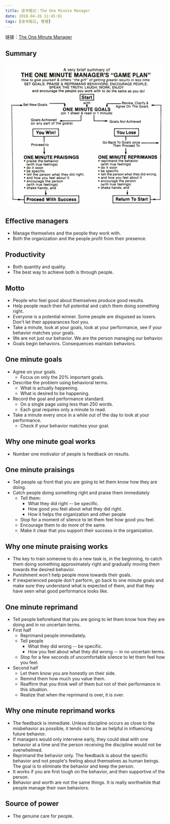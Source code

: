 ```yaml
---
title: 读书笔记：The One Minute Manager
date: 2018-04-26 11:45:01
tags: [读书笔记, 管理]
---
```


链接：[The One Minute Manager](https://book.douban.com/subject/1422161/)

## Summary

![summary](/images/2018-04-26-reading-one-minute-manager/summary.jpg)

## Effective managers

- Manage themselves and the people they work with.
- Both the organization and the people profit from their presence.

## Productivity

- Both quantity and quality.
- The best way to achieve both is through people.

## Motto

- People who feel good about themselves produce good results.
- Help people reach their full potential and catch them doing something right.
- Everyone is a potential winner. Some people are disguised as losers. Don't let their appearances fool you.
- Take a minute, look at your goals, look at your performance, see if your behavior matches your goals.
- We are not just our behavior. We are the person managing our behavior.
- Goals begin behaviors. Consequences maintain behaviors.

## One minute goals

- Agree on your goals.
  - Focus on only the 20% important goals.
- Describe the problem using behavioral terms.
  - What is actually happening.
  - What is desired to be happening.
- Record the goal and performance standard.
  - On a single page using less than 250 words.
  - Each goal requires only a minute to read.
- Take a minute every once in a while out of the day to look at your performance.
  - Check if your behavior matches your goal.

## Why one minute goal works

- Number one motivator of people is feedback on results.

## One minute praisings

- Tell people up front that you are going to let them know how they are doing.
- Catch people doing something right and praise them immediately
  - Tell them:
    - What they did right -- be specific.
    - How good you feel about what they did right.
    - How it helps the organization and other people
  - Stop for a moment of silence to let them feel how good you feel.
  - Encourage them to do more of the same.
  - Make it clear that you support their success in the organization.

## Why one minute praising works

- The key to train someone to do a new task is, in the beginning, to catch them doing something approximately right and gradually moving them towards the desired behavior.
- Punishment won't help people move towards their goals.
- If inexperienced people don't perform, go back to one minute goals and make sure they understand what is expected of them, and that they have seen what good performance looks like.

## One minute reprimand

- Tell people beforehand that you are going to let them know how they are doing and in no uncertain terms.
- First half
  - Reprimand people immediately.
  - Tell people
    - What they did wrong -- be specific.
    - How you feel about what they did wrong -- in no uncertain terms.
  - Stop for a few seconds of uncomfortable silence to let them feel how you feel.
- Second half
  - Let them know you are honestly on their side.
  - Remind them how much you value them.
  - Reaffirm that you think well of them but not of their performance in this situation.
  - Realize that when the reprimand is over, it is over.

## Why one minute reprimand works

- The feedback is immediate. Unless discipline occurs as close to the misbehavior as possible, it tends not to be as helpful in influencing future behavior.
- If managers would only intervene early, they could deal with one behavior at a time and the person receiving the discipline would not be overwhelmed.
- Reprimand the behavior only. The feedback is about the specific behavior and not people's feeling about themselves as human beings. The goal is to eliminate the behavior and keep the person.
- It works if you are first tough on the behavior, and then supportive of the person.
- Behavior and worth are not the same things. It is really worthwhile that people manage their own behaviors.

## Source of power

- The genuine care for people.
